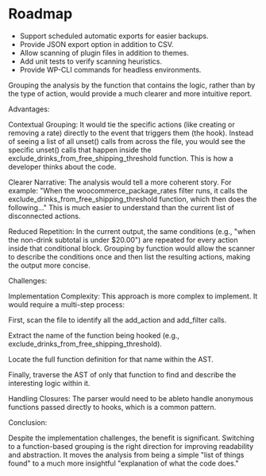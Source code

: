 # Roadmap

- Support scheduled automatic exports for easier backups.
- Provide JSON export option in addition to CSV.
- Allow scanning of plugin files in addition to themes.
- Add unit tests to verify scanning heuristics.
- Provide WP-CLI commands for headless environments.

Grouping the analysis by the function that contains the logic, rather than by the type of action, would provide a much clearer and more intuitive report.

Advantages:

Contextual Grouping: It would tie the specific actions (like creating or removing a rate) directly to the event that triggers them (the hook). Instead of seeing a list of all unset() calls from across the file, you would see the specific unset() calls that happen inside the exclude_drinks_from_free_shipping_threshold function. This is how a developer thinks about the code.

Clearer Narrative: The analysis would tell a more coherent story. For example: "When the woocommerce_package_rates filter runs, it calls the exclude_drinks_from_free_shipping_threshold function, which then does the following..." This is much easier to understand than the current list of disconnected actions.

Reduced Repetition: In the current output, the same conditions (e.g., "when the non-drink subtotal is under $20.00") are repeated for every action inside that conditional block. Grouping by function would allow the scanner to describe the conditions once and then list the resulting actions, making the output more concise.

Challenges:

Implementation Complexity: This approach is more complex to implement. It would require a multi-step process:

First, scan the file to identify all the add_action and add_filter calls.

Extract the name of the function being hooked (e.g., exclude_drinks_from_free_shipping_threshold).

Locate the full function definition for that name within the AST.

Finally, traverse the AST of only that function to find and describe the interesting logic within it.

Handling Closures: The parser would need to be ableto handle anonymous functions passed directly to hooks, which is a common pattern.

Conclusion:

Despite the implementation challenges, the benefit is significant. Switching to a function-based grouping is the right direction for improving readability and abstraction. It moves the analysis from being a simple "list of things found" to a much more insightful "explanation of what the code does."